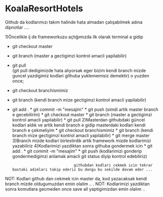 # KoalaResortHotels

Github da kodlarımızı takım halinde hata almadan çalışabilmek adına dipnotlar ....

1)Öncelikle ij de frameworkuzu açtığımızda ilk olarak terminal a gidip 
* git checkout master
* git branch (master a gectigimzi kontrol amacli yapilabilir)
* git pull  
(git pull dedigimizde hata alıyorsak eger bizim kendi branch mizde guncel yazdigimiz kodlari githuba yuklememisiz demektir) o yuzden once;
* git checkout branchismimiz
* git branch (kendi branch mize gectigimzi kontrol amacli yapilabilir)
* git add .
       * git commit -m "mesajim"
       * git push
   (simdi artik master branch e gecebilirim)
       * git checkout master
       * git branch (master a gectigimzi kontrol amacli yapilabilir)
       * git pull
2)Masterdan githubdaki güncel kodlari aldık ve artik kendi branch e gidip masterdaki kodlari kendi branch e çekmeliyim
       * git checkout branchismimiz
       * git branch (kendi branch mize gectigimzi kontrol amacli yapilabilir)
       * git merge master
3)Branch mizde kodlari birlestirdik artik framework mizde kodlarimizi yazabiliriz
4)Kodlarimizi yazdiktan sonra githuba gondermek icin
        * git add .
        * git commit -m "mesajim"
        * git push
   (kodlarimizi gonderip gondermedigimzi anlamak amacli git status diyip kontrol edebiliriz)
   
                                  githubdan kodlari cekmek icin tekrar bastaki adimlari takip ederiz bu dongu bu sekilde devam eder ...

NOT: Kodlari github dan cekmek icin master da, kod yazacaksak kendi branch mizde oldugumuzdan emin olalim .. .
NOT: Kodlarimizi yazdiktan sonra komutlara gecmeden once save all yaptigimizdan emin olalım .. 

